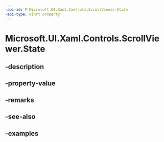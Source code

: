 ```yaml
---
-api-id: P:Microsoft.UI.Xaml.Controls.ScrollViewer.State
-api-type: winrt property
---
```


# Microsoft.UI.Xaml.Controls.ScrollViewer.State

<!--
public Microsoft.UI.Xaml.Controls.InteractionState State { get; }
-->


## -description

## -property-value

## -remarks

## -see-also

## -examples


